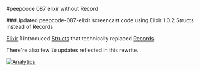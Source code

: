 #peepcode 087 elixir without Record

###Updated peepcode-087-elixir screencast code using Elixir 1.0.2 Structs instead of Records

[Elixir](http://elixir-lang.org/) 1 introduced [Structs](http://elixir-lang.org/getting_started/15.html) that technically replaced [Records](http://elixir-lang.org/docs/stable/elixir/Record.html).

There're also few `IO` updates reflected in this rewrite.

[![Analytics](https://ga-beacon.appspot.com/UA-56621624-1/peepcode-087-elixir-1-no-record/readme)](https://github.com/andrewshatnyy/peepcode-087-elixir-1-no-record)
